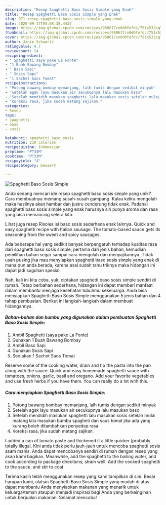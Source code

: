 ```yaml
---
description: "Resep Spaghetti Baso Sosis Simple yang Enak"
title: "Resep Spaghetti Baso Sosis Simple yang Enak"
slug: 971-resep-spaghetti-baso-sosis-simple-yang-enak
date: 2020-09-17T05:08:38.443Z
image: https://img-global.cpcdn.com/recipes/950617ce0d0fefdc/751x532cq70/spaghetti-baso-sosis-simple-foto-resep-utama.jpg
thumbnail: https://img-global.cpcdn.com/recipes/950617ce0d0fefdc/751x532cq70/spaghetti-baso-sosis-simple-foto-resep-utama.jpg
cover: https://img-global.cpcdn.com/recipes/950617ce0d0fefdc/751x532cq70/spaghetti-baso-sosis-simple-foto-resep-utama.jpg
author: Janie Schwartz
ratingvalue: 4.7
reviewcount: 14
recipeingredient:
- " Spaghetti saya pake La Fonte"
- "1 Buah Bawang Bombay"
- " Baso Sapi"
- " Sosis Sapi"
- "1 Sachet Saos Tomat"
recipeinstructions:
- "Potong bawang bombay memanjang, lalh tumis dengan sedikit minyak"
- "Setelah agak layu masukan air secukupnya lalu masukan baso"
- "Setelah mendidih masukan spaghetti lalu masukan sosis setelah mulai matang lalu masukan bumbu spagheti dan saus tomat jika ada yang kurang boleh ditambahkan penyedap rasa"
- "Koreksi rasa, jika sudah matang sajikan."
categories:
- Resep
tags:
- spaghetti
- baso
- sosis

katakunci: spaghetti baso sosis 
nutrition: 210 calories
recipecuisine: Indonesian
preptime: "PT34M"
cooktime: "PT33M"
recipeyield: "4"
recipecategory: Dessert

---
```



![Spaghetti Baso Sosis Simple](https://img-global.cpcdn.com/recipes/950617ce0d0fefdc/751x532cq70/spaghetti-baso-sosis-simple-foto-resep-utama.jpg)

Anda sedang mencari ide resep spaghetti baso sosis simple yang unik? Cara membuatnya memang susah-susah gampang. Kalau keliru mengolah maka hasilnya akan hambar dan justru cenderung tidak enak. Padahal spaghetti baso sosis simple yang enak harusnya sih punya aroma dan rasa yang bisa memancing selera kita.

Lihat juga resep Risoles isi baso sosis sederhana enak lainnya. Quick and easy spaghetti recipe with Italian sausage. The tomato-based sauce gets its seasoning from the sweet and spicy sausages.

Ada beberapa hal yang sedikit banyak berpengaruh terhadap kualitas rasa dari spaghetti baso sosis simple, pertama dari jenis bahan, kemudian pemilihan bahan segar sampai cara mengolah dan menyajikannya. Tidak usah pusing jika mau menyiapkan spaghetti baso sosis simple yang enak di mana pun anda berada, karena asal sudah tahu triknya maka hidangan ini dapat jadi suguhan spesial.


Nah, kali ini kita coba, yuk, ciptakan spaghetti baso sosis simple sendiri di rumah. Tetap berbahan sederhana, hidangan ini dapat memberi manfaat dalam membantu menjaga kesehatan tubuhmu sekeluarga. Anda bisa menyiapkan Spaghetti Baso Sosis Simple menggunakan 5 jenis bahan dan 4 tahap pembuatan. Berikut ini langkah-langkah dalam membuat hidangannya.

<!--inarticleads1-->

##### Bahan-bahan dan bumbu yang digunakan dalam pembuatan Spaghetti Baso Sosis Simple:

1. Ambil  Spaghetti (saya pake La Fonte)
1. Gunakan 1 Buah Bawang Bombay
1. Ambil  Baso Sapi
1. Gunakan  Sosis Sapi
1. Sediakan 1 Sachet Saos Tomat


Reserve some of the cooking water, drain and tip the pasta into the pan along with the sauce. Quick and easy homemade spaghetti sauce with tomatoes, onions, garlic, basil and oregano. Add your favorite vegetables and use fresh herbs if you have them. You can really do a lot with this. 

<!--inarticleads2-->

##### Cara menyiapkan Spaghetti Baso Sosis Simple:

1. Potong bawang bombay memanjang, lalh tumis dengan sedikit minyak
1. Setelah agak layu masukan air secukupnya lalu masukan baso
1. Setelah mendidih masukan spaghetti lalu masukan sosis setelah mulai matang lalu masukan bumbu spagheti dan saus tomat jika ada yang kurang boleh ditambahkan penyedap rasa
1. Koreksi rasa, jika sudah matang sajikan.


I added a can of tomato paste and thickened it a little quicker (probably totally illegal. Kini anda tidak perlu jauh-jauh untuk mencoba spaghetti sosis asam manis. Anda dapat mencobanya sendiri di rumah dengan resep yang akan kami bagikan. Meanwhile, add the spaghetti to the boiling water, and cook according to package directions; strain well. Add the cooked spaghetti to the sauce, and stir to coat. 

Terima kasih telah menggunakan resep yang kami tampilkan di sini. Besar harapan kami, olahan Spaghetti Baso Sosis Simple yang mudah di atas dapat membantu Anda menyiapkan makanan yang menarik untuk keluarga/teman ataupun menjadi inspirasi bagi Anda yang berkeinginan untuk berjualan makanan. Selamat mencoba!
